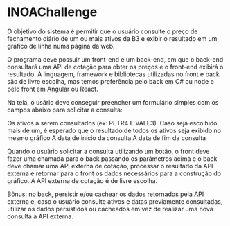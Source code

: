 # INOAChallenge
O objetivo do sistema é permitir que o usuário consulte o preço de fechamento diário de um ou mais ativos da B3 e exibir o resultado em um gráfico de linha numa página da web.

O programa deve possuir um front-end e um back-end, em que o back-end consultará uma API de cotação para obter os preços e o front-end exibirá o resultado. A linguagem, framework e bibliotecas utilizadas no front e back são de livre escolha, mas temos preferência pelo back em C# ou node e pelo front em Angular ou React.

Na tela, o usário deve conseguir preencher um formulário simples com os campos abaixo para solicitar a consulta:

Os ativos a serem consultados (ex: PETR4 E VALE3). Caso seja escolhido mais de um, é esperado que o resultado de todos os ativos seja exibido no mesmo gráfico
A data de início da consulta
A data de fim da consulta

Quando o usuário solicitar a consulta utilizando um botão, o front deve fazer uma chamada para o back passando os parâmetros acima e o back deve chamar uma API externa de cotação, processar o resultado da API externa e retornar para o front os dados necessários para a construção do gráfico. A API externa de cotação é de livre escolha.

Bônus: no back, persistir e/ou cachear os dados retornados pela API externa e, caso o usuário consulte ativos e datas previamente consultadas, utilizar os dados persistidos ou cacheados em vez de realizar uma nova consulta à API externa.
